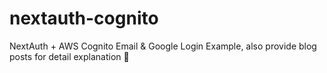 # nextauth-cognito
NextAuth + AWS Cognito Email &amp; Google Login Example, also provide blog posts for detail explanation 🐉
